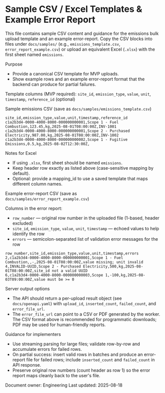 # Sample CSV / Excel Templates & Example Error Report

This file contains sample CSV content and guidance for the emissions bulk upload template and an example error-report. Copy the CSV blocks into files under `docs/samples/` (e.g., `emissions_template.csv`, `error_report_example.csv`) or upload an equivalent Excel (`.xlsx`) with the first sheet named `emissions`.

Purpose
- Provide a canonical CSV template for MVP uploads.
- Show example rows and an example error-report format that the backend can produce for partial failures.

Template columns (MVP required): `site_id`, `emission_type`, `value`, `unit`, `timestamp`, `reference_id` (optional)

Sample emissions CSV (save as `docs/samples/emissions_template.csv`)

```csv
site_id,emission_type,value,unit,timestamp,reference_id
c1a2b3d4-0000-4000-8000-000000000001,Scope 1 - Fuel Combustion,123.45,kg,2025-08-01T08:00:00Z,INV-1001
c1a2b3d4-0000-4000-8000-000000000001,Scope 2 - Purchased Electricity,987.00,kg,2025-08-01T08:00:00Z,INV-1002
c1a2b3d4-0000-4000-8000-000000000002,Scope 1 - Fugitive Emissions,0.5,kg,2025-08-02T12:30:00Z,
```

Notes for Excel
- If using `.xlsx`, first sheet should be named `emissions`.
- Keep header row exactly as listed above (case-sensitive mapping by default).
- Optional: provide a mapping_id to use a saved template that maps different column names.

Example error-report CSV (save as `docs/samples/error_report_example.csv`)

Columns in the error report:
- `row_number` — original row number in the uploaded file (1-based, header excluded)
- `site_id`, `emission_type`, `value`, `unit`, `timestamp` — echoed values to help identify the row
- `errors` — semicolon-separated list of validation error messages for the row

```csv
row_number,site_id,emission_type,value,unit,timestamp,errors
2,c1a2b3d4-0000-4000-8000-000000000001,Scope 1 - Fuel Combustion,,-,2025-08-01T08:00:00Z,value missing; unit invalid
4,INVALID-UUID,Scope 2 - Purchased Electricity,500,kg,2025-08-01T08:00:00Z,site_id not a valid UUID
6,c1a2b3d4-0000-4000-8000-000000000003,Scope 1,-100,kg,2025-08-03T09:00:00Z,value must be >= 0
```

Server output options
- The API should return a per-upload result object (see `docs/openapi.yaml`) with `upload_id`, `inserted_count`, `failed_count`, and `error_file_url`.
- The `error_file_url` can point to a CSV or PDF generated by the worker. The CSV format above is recommended for programmatic downloads; PDF may be used for human-friendly reports.

Guidance for implementers
- Use streaming parsing for large files; validate row-by-row and accumulate errors for failed rows.
- On partial success: insert valid rows in batches and produce an error-report file for failed rows; include `inserted_count` and `failed_count` in API response.
- Preserve original row numbers (count header as row 1) so the error report maps cleanly back to the user's file.

Document owner: Engineering
Last updated: 2025-08-18
